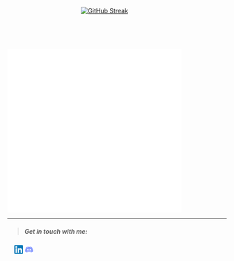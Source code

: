 <!-- <p align="center">
<a href="https://awesome-github-stats.azurewebsites.net/index.html??cardType=github&theme=ocean-dark">    <img  alt="orsnaro's GitHub Stats" src="https://awesome-github-stats.azurewebsites.net/user-stats/orsnaro?cardType=github&theme=ocean-dark" />  
</a> </p> -->


&emsp; &emsp; &emsp; &emsp; &emsp; &emsp; &emsp; &emsp; &emsp; &nbsp;  [![GitHub Streak](https://streak-stats.demolab.com?user=orsnaro&theme=buefy-dark)](https://git.io/streak-stats)


</br>
</br>


&emsp; &emsp; &emsp; &emsp; &emsp; &emsp; &emsp; &emsp; &emsp; &nbsp; <img align="center" src="/github-metrics.svg" alt="Metrics" width="400">

  
  
---


> ##### Get in touch with me: 

&nbsp; &nbsp; [![Linkedin](https://github.com/orsnaro/orsnaro/blob/main/linkedin20.png)](https://www.linkedin.com/in/omar-rashad-72815b217/)  [![Discord](https://github.com/orsnaro/orsnaro/blob/main/discord20.png)](https://discord.gg/Y23B7R3FPq)




